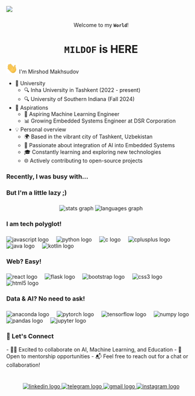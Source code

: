 ![](https://komarev.com/ghpvc/?username=mmirshod&color=blueviolet)
###

<p align="center">Welcome to my <code><b>World</b></code>!</p>

###

<h1 align="center"><code>MILDOF</code> is HERE</h1>

<img src="https://github.com/ABSphreak/ABSphreak/blob/master/gifs/Hi.gif" width="30px"> I'm Mirshod Makhsudov<br>
- 🏢 University
  - 🔍 Inha University in Tashkent (2022 - present)
  - 🔍 University of Southern Indiana (Fall 2024)
- 🚀 Aspirations
  - 🤖 Aspiring Machine Learning Engineer
  - 📊 Growing Embedded Systems Engineer at DSR Corporation
- 💡 Personal overview
  - 🌍 Based in the vibrant city of Tashkent, Uzbekistan
  - 🌱 Passionate about integration of AI into Embedded Systems
  - 🎓 Constantly learning and exploring new technologies
  - 🌐 Actively contributing to open-source projects
###

<h3 align="left">Recently, I was busy with...</h3>

###

<h3 align="left">But I'm a little lazy ;)</h3>

###

<div align="center">
  <img src="https://github-readme-stats.vercel.app/api?username=mmirshod&hide_title=false&hide_rank=false&show_icons=true&include_all_commits=true&count_private=true&disable_animations=false&theme=dracula&locale=en&hide_border=false&order=1" height="150" alt="stats graph"  />
  <img src="https://github-readme-stats.vercel.app/api/top-langs?username=mmirshod&locale=en&hide_title=false&layout=compact&card_width=320&langs_count=5&theme=dracula&hide_border=false&order=2" height="150" alt="languages graph"  />
</div>

###

<h3 align="left">I am tech polyglot!</h3>

###

<div align="left">
  <img src="https://cdn.jsdelivr.net/gh/devicons/devicon/icons/javascript/javascript-original.svg" height="40" alt="javascript logo"  />
  <img width="12" />
  <img src="https://cdn.jsdelivr.net/gh/devicons/devicon/icons/python/python-original.svg" height="40" alt="python logo"  />
  <img width="12" />
  <img src="https://cdn.jsdelivr.net/gh/devicons/devicon/icons/c/c-original.svg" height="40" alt="c logo"  />
  <img width="12" />
  <img src="https://cdn.jsdelivr.net/gh/devicons/devicon/icons/cplusplus/cplusplus-original.svg" height="40" alt="cplusplus logo"  />
  <img width="12" />
  <img src="https://cdn.jsdelivr.net/gh/devicons/devicon/icons/java/java-original.svg" height="40" alt="java logo"  />
  <img width="12" />
  <img src="https://cdn.jsdelivr.net/gh/devicons/devicon/icons/kotlin/kotlin-original.svg" height="40" alt="kotlin logo"  />
</div>

###

<h3 align="left">Web? Easy!</h3>

###

<div align="left">
  <img src="https://cdn.jsdelivr.net/gh/devicons/devicon/icons/react/react-original.svg" height="40" alt="react logo"  />
  <img width="12" />
  <img src="https://cdn.jsdelivr.net/gh/devicons/devicon/icons/flask/flask-original.svg" height="40" alt="flask logo"  />
  <img width="12" />
  <img src="https://cdn.jsdelivr.net/gh/devicons/devicon/icons/bootstrap/bootstrap-original.svg" height="40" alt="bootstrap logo"  />
  <img width="12" />
  <img src="https://cdn.jsdelivr.net/gh/devicons/devicon/icons/css3/css3-original.svg" height="40" alt="css3 logo"  />
  <img width="12" />
  <img src="https://cdn.jsdelivr.net/gh/devicons/devicon/icons/html5/html5-original.svg" height="40" alt="html5 logo"  />
</div>

###

<h3 align="left">Data & AI? No need to ask!</h3>

###

<div align="left">
  <img src="https://cdn.jsdelivr.net/gh/devicons/devicon/icons/anaconda/anaconda-original.svg" height="40" alt="anaconda logo"  />
  <img width="12" />
  <img src="https://cdn.jsdelivr.net/gh/devicons/devicon/icons/pytorch/pytorch-original.svg" height="40" alt="pytorch logo"  />
  <img width="12" />
  <img src="https://cdn.jsdelivr.net/gh/devicons/devicon/icons/tensorflow/tensorflow-original.svg" height="40" alt="tensorflow logo"  />
  <img width="12" />
  <img src="https://cdn.jsdelivr.net/gh/devicons/devicon/icons/numpy/numpy-original.svg" height="40" alt="numpy logo"  />
  <img width="12" />
  <img src="https://cdn.jsdelivr.net/gh/devicons/devicon/icons/pandas/pandas-original.svg" height="40" alt="pandas logo"  />
  <img width="12" />
  <img src="https://cdn.jsdelivr.net/gh/devicons/devicon/icons/jupyter/jupyter-original.svg" height="40" alt="jupyter logo"  />
</div>

###

<h3 align="left">🤝 Let's Connect</h3>
  - 👨‍💻 Excited to collaborate on AI, Machine Learning, and Education
  - 🌟 Open to mentorship opportunities
  - 📬 Feel free to reach out for a chat or collaboration!<br><br>


###

<div align="center">
  <a href="https://linkedin.com/in/mirshod-makhsudov" target="_blank">
    <img src="https://raw.githubusercontent.com/maurodesouza/profile-readme-generator/master/src/assets/icons/social/linkedin/default.svg" width="90" height="40" alt="linkedin logo"  />
  </a>
  <a href="https://t.me/mildof_edu" target="_blank">
    <img src="https://raw.githubusercontent.com/maurodesouza/profile-readme-generator/master/src/assets/icons/social/telegram/default.svg" width="90" height="40" alt="telegram logo"  />
  </a>
  <a href="mailto:mirshodmakhsudov@gmail.com?subject=Hello%20from%20GitHub" target="_blank">
    <img src="https://raw.githubusercontent.com/maurodesouza/profile-readme-generator/master/src/assets/icons/social/gmail/default.svg" width="90" height="40" alt="gmail logo"  />
  </a>
  <a href="https://instagram.com/mildof_jk" target="_blank">
    <img src="https://raw.githubusercontent.com/maurodesouza/profile-readme-generator/master/src/assets/icons/social/instagram/default.svg" width="90" height="40" alt="instagram logo"  />
  </a>
</div>

###
